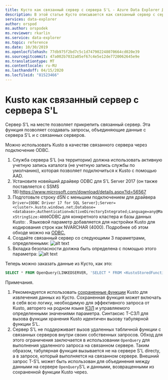 ```yaml
---
title: Кусто как связанный сервер с сервера S'L - Azure Data Explorer Документы Майкрософт
description: В этой статье Кусто описывается как связанный сервер с сервера S'L в Azure Data Explorer.
services: data-explorer
author: orspod
ms.author: orspodek
ms.reviewer: rkarlin
ms.service: data-explorer
ms.topic: reference
ms.date: 10/30/2019
ms.openlocfilehash: 77db975f2bd7c5c1d747902248070664cd020e39
ms.sourcegitcommit: 47a002b7032a05ef67c4e5e12de7720062645e9e
ms.translationtype: MT
ms.contentlocale: ru-RU
ms.lasthandoff: 04/15/2020
ms.locfileid: "81523466"
---
```

# <a name="kusto-as-linked-server-from-sql-server"></a>Kusto как связанный сервер с сервера S'L

Сервер S'L на месте позволяет прикрепить связанный сервер. Эта функция позволяет создавать запросы, объединяющие данные с сервера S'L и с связанных серверов.

Можно использовать Kusto в качестве связанного сервера через подключение ODBC.

1. Служба сервера S'L (на территории) должна использовать активную учетную запись каталога (не учетную запись службы по умолчанию), которая позволяет подключиться к Kusto с помощью AAD.
2. Установите новейший драйвер ODBC для S'L Server 2017 (он также поставляется с SSMS 18):https://www.microsoft.com/download/details.aspx?id=56567
3. Подготовьте строку dSN с меньшим подключением для драйвера `Driver={ODBC Driver 17 for SQL Server};Server=<cluster>.kusto.windows.net;Database=<database>;Authentication=ActiveDirectoryIntegrated;Language=any@MaxStringSize:4000`ODBC для конкретного кластера и базы данных Kusto: . Языковой параметр добавляется для настройки Kusto для кодирования строк как NVARCHAR (4000). Подробнее об этом обходе можно на [ODBC.](./clients.md#odbc)
4. Создайте связанный сервер со следующими 3 параметрами, определенными: ![alt text](../images/linkedserverconnection.png "связанное подключение сервера")
5. Вкладка безопасности должна быть определена с помощью этого параметра: ![alt text](../images/linkedserverlogin.png "связанный вход сервера")

Теперь можно заказать данные из Кусто, как это:
```sql
SELECT * FROM OpenQuery(LINKEDSERVER, 'SELECT * FROM <KustoStoredFunction>[(<Parameters>)]')
```

Примечания.
1. Рекомендуется использовать [сохраненные функции](../../query/schema-entities/stored-functions.md) Kusto для извлечения данных из Кусто. Сохраненная функция может включать в себя всю логику, необходимую для эффективного запроса от Kusto, авторего на родном языке [КЗЛ](../../query/index.md) и управляемого определенными значениями параметра. Синтаксис Т-СЗЛ для вызова функции хранения Kusto идентичен вызову табулярной функции S'L.
2. Сервер S'L не поддерживает вызов удаленных табличной функции с связанных серверов внутри своих собственных запросов. Обход для этого ограничения заключается в использовании `OpenQuery` для выполнения удаленного запроса на связанном сервере. Таким образом, табулярная функция вызывается не на сервере S'L directy, а в запросе, который выполняется на связанном сервере. Внешний запрос T-S'L может быть использован для объединения между данными на сервере `OpenQuery`S'L и данными, возвращенными из сохраненной функции Kusto через.